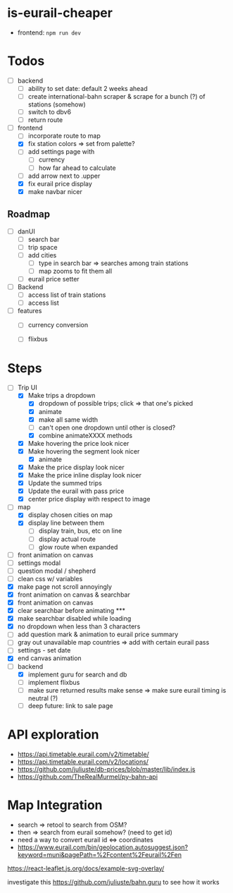 # is-eurail-cheaper

- frontend: `npm run dev`

# Todos

- [ ] backend
  - [ ] ability to set date: default 2 weeks ahead
  - [ ] create international-bahn scraper & scrape for a bunch (?) of stations (somehow)
  - [ ] switch to dbv6
  - [ ] return route
- [ ] frontend
  - [ ] incorporate route to map
  - [x] fix station colors => set from palette?
  - [ ] add settings page with
    - [ ] currency
    - [ ] how far ahead to calculate
  - [ ] add arrow next to .upper
  - [x] fix eurail price display
  - [x] make navbar nicer

## Roadmap

- [ ] danUI
  - [ ] search bar
  - [ ] trip space
  - [ ] add cities
    - [ ] type in search bar => searches among train stations
    - [ ] map zooms to fit them all
  - [ ] eurail price setter
- [ ] Backend
  - [ ] access list of train stations
  - [ ] access list

- [ ] features
  - [ ] currency conversion
  - [ ] flixbus



# Steps

- [ ] Trip UI
  - [x] Make trips a dropdown
    - [x] dropdown of possible trips; click => that one's picked
    - [x] animate
    - [x] make all same width
    - [ ] can't open one dropdown until other is closed?
    - [x] combine animateXXXX methods
  - [x] Make hovering the price look nicer
  - [x] Make hovering the segment look nicer
    - [x] animate
  - [x] Make the price display look nicer
  - [x] Make the price inline display look nicer
  - [x] Update the summed trips
  - [x] Update the eurail with pass price
  - [x] center price display with respect to image
- [ ] map
  - [x] display chosen cities on map
  - [x] display line between them
    - [ ] display train, bus, etc on line
    - [ ] display actual route
    - [ ] glow route when expanded
- [ ] front animation on canvas
- [ ] settings modal
- [ ] question modal / shepherd
- [ ] clean css w/ variables
- [x] make page not scroll annoyingly
- [x] front animation on canvas & searchbar
- [x] front animation on canvas
- [x] clear searchbar before animating ***
- [x] make searchbar disabled while loading
- [x] no dropdown when less than 3 characters
- [ ] add question mark & animation to eurail price summary
- [ ] gray out unavailable map countries => add with certain eurail pass
- [ ] settings - set date
- [x] end canvas animation
- [ ] backend
  - [x] implement guru for search and db
  - [ ] implement flixbus
  - [ ] make sure returned results make sense => make sure eurail timing is neutral (?)
  - [ ] deep future: link to sale page

# API exploration

- https://api.timetable.eurail.com/v2/timetable/
- https://api.timetable.eurail.com/v2/locations/
- https://github.com/juliuste/db-prices/blob/master/lib/index.js
- https://github.com/TheRealMurmel/py-bahn-api 

# Map Integration

- search => retool to search from OSM?
- then => search from eurail somehow? (need to get id)
- need a way to convert eurail id <=> coordinates
- https://www.eurail.com/bin/geolocation.autosuggest.json?keyword=muni&pagePath=%2Fcontent%2Feurail%2Fen



https://react-leaflet.js.org/docs/example-svg-overlay/

investigate this https://github.com/juliuste/bahn.guru to see how it works